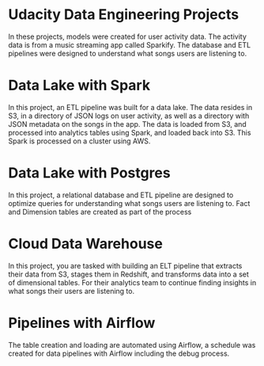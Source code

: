 # Udacity Data Engineering Projects
In these projects, models were created for user activity data. The activity data is from a music streaming app called Sparkify. 
The database and ETL pipelines were designed to understand what songs users are listening to. 

# Data Lake with Spark
In this project, an ETL pipeline was built for a data lake. The data resides in S3, in a directory of JSON logs on user activity, as well as a directory with JSON metadata on the songs in the app. The data is loaded from S3, and processed into analytics tables using Spark, and loaded back into S3. This Spark is processed on a cluster using AWS.

# Data Lake with Postgres
In this project, a relational database and ETL pipeline are designed to optimize queries for understanding what songs users are listening to. Fact and Dimension tables are created as part of the process

# Cloud Data Warehouse 
In this project, you are tasked with building an ELT pipeline that extracts their data from S3, stages them in Redshift, and transforms data into a set of dimensional tables. For their analytics team to continue finding insights in what songs their users are listening to.

# Pipelines with Airflow
The table creation and loading are automated using Airflow, a schedule was created for data pipelines with Airflow including the debug process. 
